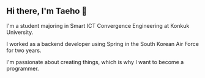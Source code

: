 ## Hi there, I'm Taeho 👋
I'm a student majoring in Smart ICT Convergence Engineering at Konkuk University. 

I worked as a backend developer using Spring in the South Korean Air Force for two years. 

I'm passionate about creating things, which is why I want to become a programmer.

<!--
**lth-1026/lth-1026** is a ✨ _special_ ✨ repository because its `README.md` (this file) appears on your GitHub profile.

Here are some ideas to get you started:

- 🔭 I’m currently working on ...
- 🌱 I’m currently learning ...
- 👯 I’m looking to collaborate on ...
- 🤔 I’m looking for help with ...
- 💬 Ask me about ...
- 📫 How to reach me: ...
- 😄 Pronouns: ...
- ⚡ Fun fact: ...
-->
